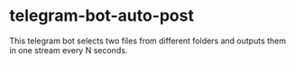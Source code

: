 # telegram-bot-auto-post
This telegram bot selects two files from different folders and outputs them in one stream every N seconds.

